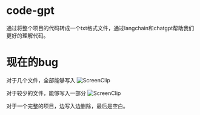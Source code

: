 # code-gpt
通过将整个项目的代码转成一个txt格式文件，通过langchain和chatgpt帮助我们更好的理解代码。

# 现在的bug
对于几个文件，全部能够写入
![ScreenClip](https://github.com/zyglovepp/code-gpt/assets/70431495/0fc98134-e7c4-4d57-b041-558f3c5993ce)

对于较少的文件，能够写入一部分
![ScreenClip](https://github.com/zyglovepp/code-gpt/assets/70431495/018bd34a-4fa6-42a4-984e-3c271e564736)

对于一个完整的项目，边写入边删除，最后是空白。
